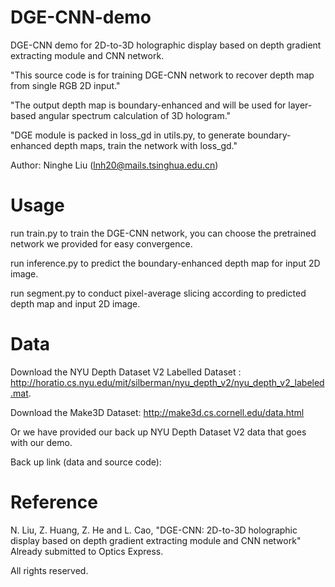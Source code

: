 # DGE-CNN-demo
DGE-CNN demo for 2D-to-3D holographic display based on depth gradient extracting module and CNN network.

"This source code is for training DGE-CNN network to recover depth map from single RGB 2D input."

"The output depth map is boundary-enhanced and will be used for layer-based angular spectrum calculation of 3D hologram."

"DGE module is packed in loss_gd in utils.py, to generate boundary-enhanced depth maps, train the network with loss_gd."

Author: Ninghe Liu (lnh20@mails.tsinghua.edu.cn)


# Usage
run train.py to train the DGE-CNN network, you can choose the pretrained network we provided for easy convergence.

run inference.py to predict the boundary-enhanced depth map for input 2D image.

run segment.py to conduct pixel-average slicing according to predicted depth map and input 2D image.


# Data
Download the NYU Depth Dataset V2 Labelled Dataset : http://horatio.cs.nyu.edu/mit/silberman/nyu_depth_v2/nyu_depth_v2_labeled.mat.

Download the Make3D Dataset: http://make3d.cs.cornell.edu/data.html

Or we have provided our back up NYU Depth Dataset V2 data that goes with our demo.

Back up link (data and source code): 


# Reference
N. Liu, Z. Huang, Z. He and L. Cao, "DGE-CNN: 2D-to-3D holographic display based on depth gradient
extracting module and CNN network" Already submitted to Optics Express.

All rights reserved.
